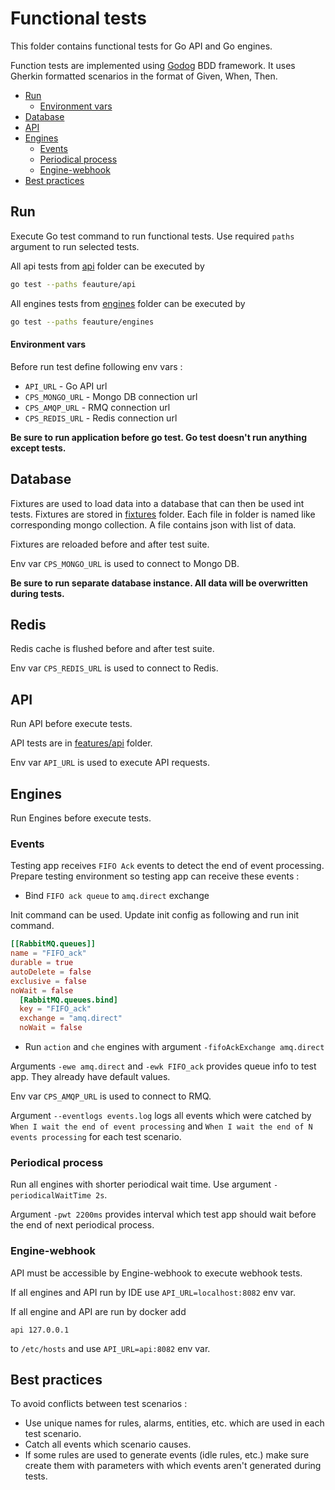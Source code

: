 # Functional tests

This folder contains functional tests for Go API and Go engines.

Function tests are implemented using [Godog](https://github.com/cucumber/godog) BDD framework. It uses Gherkin formatted scenarios in the format of Given, When, Then.

- [Run](#run)
    - [Environment vars](#environment-vars)
- [Database](#database)
- [API](#api)
- [Engines](#engines)
    - [Events](#events)
    - [Periodical process](#periodical-process)
    - [Engine-webhook](#engine-webhook)
- [Best practices](#best-practices)

## Run

Execute Go test command to run functional tests. Use required `paths` argument to run selected tests. 

All api tests from [api](./features/api) folder can be executed by  

```bash
go test --paths feauture/api
```  

All engines tests from [engines](./features/engines) folder can be executed by  

```bash
go test --paths feauture/engines
``` 

#### Environment vars

Before run test define following env vars :

- `API_URL` - Go API url
- `CPS_MONGO_URL` - Mongo DB connection url
- `CPS_AMQP_URL` - RMQ connection url
- `CPS_REDIS_URL` - Redis connection url

**Be sure to run application before go test. Go test doesn't run anything except tests.**

## Database

Fixtures are used to load data into a database that can then be used int tests.
Fixtures are stored in [fixtures](../../fixtures) folder. Each file in folder is named like corresponding mongo collection.
A file contains json with list of data.

Fixtures are reloaded before and after test suite.

Env var `CPS_MONGO_URL` is used to connect to Mongo DB.

**Be sure to run separate database instance. All data will be overwritten during tests.**  

## Redis

Redis cache is flushed before and after test suite.

Env var `CPS_REDIS_URL` is used to connect to Redis.

## API

Run API before execute tests.

API tests are in [features/api](./features/api) folder.

Env var `API_URL` is used to execute API requests.

## Engines

Run Engines before execute tests.

### Events

Testing app receives `FIFO Ack` events to detect the end of event processing.
Prepare testing environment so testing app can receive these events :

- Bind `FIFO ack queue` to `amq.direct` exchange

Init command can be used. Update init config as following and run init command. 

```toml
[[RabbitMQ.queues]]
name = "FIFO_ack"
durable = true
autoDelete = false
exclusive = false
noWait = false
  [RabbitMQ.queues.bind]
  key = "FIFO_ack"
  exchange = "amq.direct"
  noWait = false
```

- Run `action` and `che` engines with argument `-fifoAckExchange amq.direct` 

Arguments `-ewe amq.direct` and `-ewk FIFO_ack` provides queue info to test app. They already have default values.    

Env var `CPS_AMQP_URL` is used to connect to RMQ.  

Argument `--eventlogs events.log` logs all events which were catched by `When I wait the end of event processing`
and `When I wait the end of N events processing` for each test scenario.

### Periodical process

Run all engines with shorter periodical wait time. Use argument `-periodicalWaitTime 2s`.

Argument `-pwt 2200ms` provides interval which test app should wait before the end of next periodical process.

### Engine-webhook

API must be accessible by Engine-webhook to execute webhook tests. 

If all engines and API run by IDE use `API_URL=localhost:8082` env var.

If all engine and API are run by docker add
```
api 127.0.0.1
```
to `/etc/hosts` and use `API_URL=api:8082` env var.

## Best practices

To avoid conflicts between test scenarios :

- Use unique names for rules, alarms, entities, etc. which are used in each test scenario.
- Catch all events which scenario causes.
- If some rules are used to generate events (idle rules, etc.) make sure create
  them with parameters with which events aren't generated during tests. 

